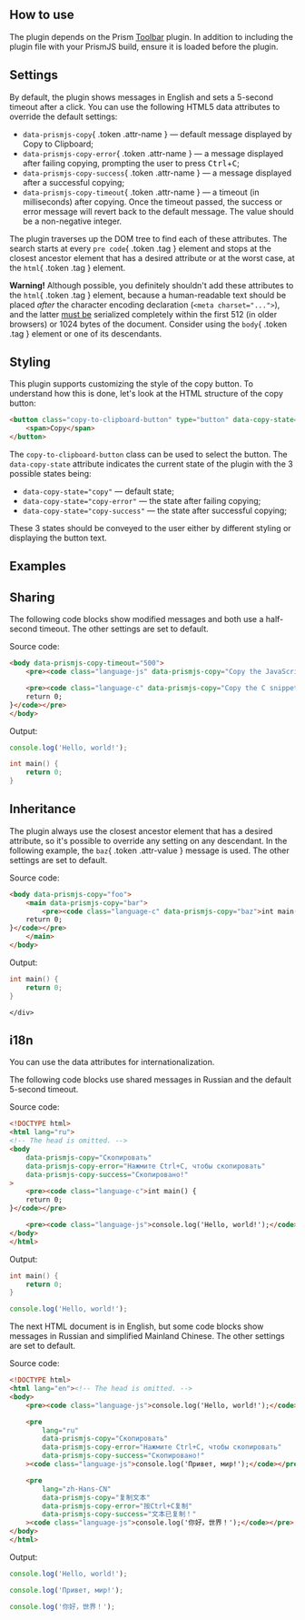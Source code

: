 <section>

# How to use

The plugin depends on the Prism [Toolbar](/toolbar) plugin. In addition to including the plugin file with your PrismJS build, ensure it is loaded before the plugin.

</section>

<section>

# Settings

By default, the plugin shows messages in English and sets a 5-second timeout after a click. You can use the following HTML5 data attributes to override the default settings:

- `data-prismjs-copy`{ .token .attr-name } — default message displayed by Copy to Clipboard;
- `data-prismjs-copy-error`{ .token .attr-name } — a message displayed after failing copying, prompting the user to press <kbd>Ctrl</kbd>+<kbd>C</kbd>;
- `data-prismjs-copy-success`{ .token .attr-name } — a message displayed after a successful copying;
- `data-prismjs-copy-timeout`{ .token .attr-name } — a timeout (in milliseconds) after copying. Once the timeout passed, the success or error message will revert back to the default message. The value should be a non-negative integer.

The plugin traverses up the DOM tree to find each of these attributes. The search starts at every `pre code`{ .token .tag } element and stops at the closest ancestor element that has a desired attribute or at the worst case, at the `html`{ .token .tag } element.

**Warning!** Although possible, you definitely shouldn't add these attributes to the `html`{ .token .tag } element, because a human-readable text should be placed _after_ the character encoding declaration (`<meta charset="...">`), and the latter [must be](https://html.spec.whatwg.org/multipage/semantics.html#charset) serialized completely within the first 512 (in older browsers) or 1024 bytes of the document. Consider using the `body`{ .token .tag } element or one of its descendants.

</section>

<section>

# Styling

This plugin supports customizing the style of the copy button. To understand how this is done, let's look at the HTML structure of the copy button:

```html
<button class="copy-to-clipboard-button" type="button" data-copy-state="copy">
	<span>Copy</span>
</button>
```

The `copy-to-clipboard-button` class can be used to select the button. The `data-copy-state` attribute indicates the current state of the plugin with the 3 possible states being:

- `data-copy-state="copy"` — default state;
- `data-copy-state="copy-error"` — the state after failing copying;
- `data-copy-state="copy-success"` — the state after successful copying;

These 3 states should be conveyed to the user either by different styling or displaying the button text.

</section>

<section>

# Examples

## Sharing

The following code blocks show modified messages and both use a half-second timeout. The other settings are set to default.

Source code:

```html
<body data-prismjs-copy-timeout="500">
	<pre><code class="language-js" data-prismjs-copy="Copy the JavaScript snippet!">console.log('Hello, world!');</code></pre>

	<pre><code class="language-c" data-prismjs-copy="Copy the C snippet!">int main() {
	return 0;
}</code></pre>
</body>
```

Output:

<div data-prismjs-copy-timeout="500">

```js { data-prismjs-copy="Copy the JavaScript snippet!" }
console.log('Hello, world!');
```

```c { data-prismjs-copy="Copy the C snippet!" }
int main() {
	return 0;
}
```

</div>

## Inheritance

The plugin always use the closest ancestor element that has a desired attribute, so it's possible to override any setting on any descendant. In the following example, the `baz`{ .token .attr-value } message is used. The other settings are set to default.

Source code:

```html
<body data-prismjs-copy="foo">
	<main data-prismjs-copy="bar">
		<pre><code class="language-c" data-prismjs-copy="baz">int main() {
	return 0;
}</code></pre>
	</main>
</body>
```

Output:

<div data-prismjs-copy="foo">
	<div data-prismjs-copy="bar">

```c { data-prismjs-copy="baz" }
int main() {
	return 0;
}
```

	</div>
</div>

## i18n

You can use the data attributes for internationalization.

The following code blocks use shared messages in Russian and the default 5-second timeout.

Source code:

```html
<!DOCTYPE html>
<html lang="ru">
<!-- The head is omitted. -->
<body
	data-prismjs-copy="Скопировать"
	data-prismjs-copy-error="Нажмите Ctrl+C, чтобы скопировать"
	data-prismjs-copy-success="Скопировано!"
>
	<pre><code class="language-c">int main() {
	return 0;
}</code></pre>

	<pre><code class="language-js">console.log('Hello, world!');</code></pre>
</body>
</html>
```

Output:

<div
	data-prismjs-copy="Скопировать"
	data-prismjs-copy-error="Нажмите Ctrl+C, чтобы скопировать"
	data-prismjs-copy-success="Скопировано!"
>

```c
int main() {
	return 0;
}
```

```js
console.log('Hello, world!');
```

</div>

The next HTML document is in English, but some code blocks show messages in Russian and simplified Mainland Chinese. The other settings are set to default.

Source code:

```html
<!DOCTYPE html>
<html lang="en"><!-- The head is omitted. -->
<body>
	<pre><code class="language-js">console.log('Hello, world!');</code></pre>

	<pre
		lang="ru"
		data-prismjs-copy="Скопировать"
		data-prismjs-copy-error="Нажмите Ctrl+C, чтобы скопировать"
		data-prismjs-copy-success="Скопировано!"
	><code class="language-js">console.log('Привет, мир!');</code></pre>

	<pre
		lang="zh-Hans-CN"
		data-prismjs-copy="复制文本"
		data-prismjs-copy-error="按Ctrl+C复制"
		data-prismjs-copy-success="文本已复制！"
	><code class="language-js">console.log('你好，世界！');</code></pre>
</body>
</html>
```

Output:

```js
console.log('Hello, world!');
```

```js { lang="ru" data-prismjs-copy="Скопировать" data-prismjs-copy-error="Нажмите Ctrl+C, чтобы скопировать" data-prismjs-copy-success="Скопировано!" }
console.log('Привет, мир!');
```

```js { lang="zh-Hans-CN" data-prismjs-copy="复制文本" data-prismjs-copy-error="按Ctrl+C复制" data-prismjs-copy-success="文本已复制！" }
console.log('你好，世界！');
```

</section>
